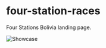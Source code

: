 # four-station-races
Four Stations Bolivia landing page.

![Showcase](https://screenshotscdn.firefoxusercontent.com/images/c0d8a3e3-c332-46e1-a96c-1700e0e67a96.png)
